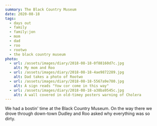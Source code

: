 ```yaml
---
summary: The Black Country Museum
date: 2020-08-18
tags:
  - days out
  - family
  - family:jon
  - mom
  - dad
  - roo
  - rootwo
  - the black country museum
photo:
  - url: /assets/images/diary/2018-08-18-0f88160d7c.jpg
    alt: My mom and Roo
  - url: /assets/images/diary/2018-08-18-4ae9872289.jpg
    alt: Dad takes a photo of Rootwo
  - url: /assets/images/diary/2018-08-18-5567a9e780.jpg
    alt: A sign reads "Yow cor come in this way"
  - url: /assets/images/diary/2018-08-18-a38ba9545c.jpg
    alt: A wall covered in old-timey posters warning of Cholera
---
```

We had a bostin' time at the Black Country Museum. On the way there we drove through down-town Dudley and Roo asked why everything was so dirty.